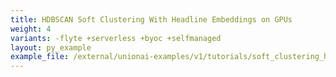 ```yaml
---
title: HDBSCAN Soft Clustering With Headline Embeddings on GPUs
weight: 4
variants: -flyte +serverless +byoc +selfmanaged
layout: py_example
example_file: /external/unionai-examples/v1/tutorials/soft_clustering_hdbscan/soft_clustering_hdbscan.py
---
```

